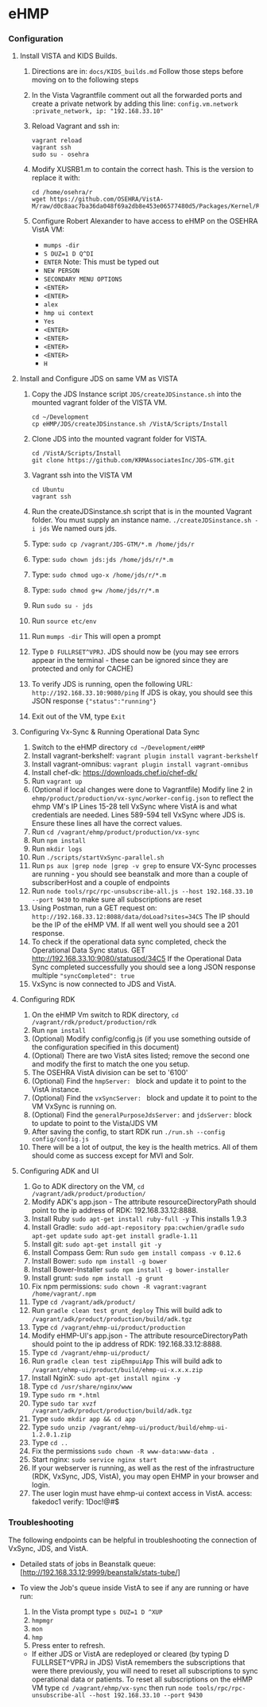 # eHMP

### Configuration
1. Install VISTA and KIDS Builds.
   1. Directions are in: `docs/KIDS_builds.md` Follow those steps before moving on to the following steps
   2. In the Vista Vagrantfile comment out all the forwarded ports and create a private network by adding this line:
      `config.vm.network :private_network, ip: "192.168.33.10"`
   3. Reload Vagrant and ssh in:
      ```
      vagrant reload
      vagrant ssh
      sudo su - osehra
      ```

   4. Modify XUSRB1.m to contain the correct hash. This is the version to replace it with:
      ```
      cd /home/osehra/r
      wget https://github.com/OSEHRA/VistA-M/raw/d0c8aac7ba36da048f69a2db8e453e06577480d5/Packages/Kernel/Routines/XUSRB1.m
      ```

   5. Configure Robert Alexander to have access to eHMP on the OSEHRA VistA VM:
      * `mumps -dir`  
      * `S DUZ=1 D Q^DI`
      * `ENTER` Note: This must be typed out
      * `NEW PERSON`
      * `SECONDARY MENU OPTIONS`
      * `<ENTER>`
      * `<ENTER>`
      * `alex`
      * `hmp ui context`
      * `Yes`
      * `<ENTER>`
      * `<ENTER>`
      * `<ENTER>`
      * `<ENTER>`
      * `H`

2. Install and Configure JDS on same VM as VISTA
   1. Copy the JDS Instance script `JDS/createJDSinstance.sh` into the mounted vagrant folder of the VISTA VM.
      ```
      cd ~/Development
      cp eHMP/JDS/createJDSinstance.sh /VistA/Scripts/Install
      ```

   2. Clone JDS into the mounted vagrant folder for VISTA.
      ```
      cd /VistA/Scripts/Install
      git clone https://github.com/KRMAssociatesInc/JDS-GTM.git
      ```

   3. Vagrant ssh into the VISTA VM
      ```
      cd Ubuntu
      vagrant ssh
      ```

   4. Run the createJDSinstance.sh script that is in the mounted Vagrant folder. You must supply an instance name. `./createJDSinstance.sh -i jds` We named ours jds.
   5. Type: `sudo cp /vagrant/JDS-GTM/*.m /home/jds/r`
   6. Type: `sudo chown jds:jds /home/jds/r/*.m`
   7. Type: `sudo chmod ugo-x /home/jds/r/*.m`
   8. Type: `sudo chmod g+w /home/jds/r/*.m`
   9. Run `sudo su - jds`
   10. Run `source etc/env`
   11. Run `mumps -dir` This will open a prompt
   12. Type `D FULLRSET^VPRJ`. JDS should now be  (you may see errors appear in the terminal - these can  be ignored since they are protected and only for CACHE)
   13. To verify JDS is running, open the following URL: `http://192.168.33.10:9080/ping` If JDS is okay, you should see this JSON response `{"status":"running"}`
   14. Exit out of the VM, type `Exit`

3. Configuring Vx-Sync & Running Operational Data Sync
   1. Switch to the eHMP directory `cd ~/Development/eHMP`
   2. Install vagrant-berkshelf: `vagrant plugin install vagrant-berkshelf`
   3. Install vagrant-omnibus: `vagrant plugin install vagrant-omnibus`
   4. Install chef-dk: https://downloads.chef.io/chef-dk/
   5. Run `vagrant up`
   6. (Optional if local changes were done to Vagrantfile) Modify line 2 in    `ehmp/product/production/vx-sync/worker-config.json` to reflect the ehmp VM's IP
   Lines 15-28 tell VxSync where VistA is and what credentials are needed.
          Lines 589-594 tell VxSync where JDS is.
          Ensure these lines all have the correct values.
   7. Run `cd /vagrant/ehmp/product/production/vx-sync`
   8. Run `npm install`
   9. Run `mkdir logs`
   10. Run `./scripts/startVxSync-parallel.sh`
   11. Run `ps aux |grep node |grep -v grep` to ensure VX-Sync processes are running - you should see    beanstalk and more than a couple of subscriberHost and
          a couple of endpoints
   12. Run `node tools/rpc/rpc-unsubscribe-all.js --host 192.168.33.10 --port 9430` to make sure all subscriptions are reset
   13. Using Postman, run a GET request on: `http://192.168.33.12:8088/data/doLoad?sites=34C5` The IP should be the IP of the eHMP VM. If all went well you should see a 201 response.
   14. To check if the operational data sync completed, check the Operational Data Sync status.
          GET http://192.168.33.10:9080/statusod/34C5
          If the Operational Data Sync completed successfully you should see a long JSON response multiple `"syncCompleted": true`
   15. VxSync is now connected to JDS and VistA.

4. Configuring RDK
   1. On the eHMP Vm switch to RDK directory, `cd /vagrant/rdk/product/production/rdk`
   2. Run `npm install`
   3. (Optional) Modify config/config.js (if you use something outside of the configuration specified in this document)
   4. (Optional) There are two VistA sites listed; remove the second one and modify the first to match the one you setup.
   5. The OSEHRA VistA division can be set to '6100'
   6. (Optional) Find the `hmpServer: ` block and update it to point to the VistA instance.
   7. (Optional) Find the `vxSyncServer: ` block and update it to point to the VM VxSync is running on.
   8. (Optional) Find the `generalPurposeJdsServer:` and `jdsServer:` block to update to point to the Vista/JDS VM
   9. After saving the config, to start RDK run `./run.sh --config config/config.js`
   10. There will be a lot of output, the key is the health metrics. All of them should come as success except for MVI and Solr.

5. Configuring ADK and UI
   1. Go to ADK directory on the VM, `cd /vagrant/adk/product/production/`
   2. Modify ADK's app.json - The attribute resourceDirectoryPath should point to the ip address of RDK: 192.168.33.12:8888.
   3. Install Ruby `sudo apt-get install ruby-full -y` This installs 1.9.3
   4. Install Gradle:
      `sudo add-apt-repository ppa:cwchien/gradle`
      `sudo apt-get update`
      `sudo apt-get install gradle-1.11`
   5. Install git: `sudo apt-get install git -y`
   5. Install Compass Gem: Run `sudo gem install compass -v 0.12.6`
   6. Install Bower: `sudo npm install -g bower`
   7. Install Bower-Installer `sudo npm install -g bower-installer`
   8. Install grunt: `sudo npm install -g grunt`
   9. Fix npm permissions: `sudo chown -R vagrant:vagrant /home/vagrant/.npm`
   10. Type `cd /vagrant/adk/product/`
   11. Run `gradle clean test grunt_deploy`
      This will build adk to `/vagrant/adk/product/production/build/adk.tgz`
   12. Type `cd /vagrant/ehmp-ui/product/production`
   13. Modify eHMP-UI's app.json - The attribute resourceDirectoryPath should point to the ip address of RDK: 192.168.33.12:8888.
   14. Type `cd /vagrant/ehmp-ui/product/`
   15. Run `gradle clean test zipEhmpuiApp`
      This will build adk to `/vagrant/ehmp-ui/product/build/ehmp-ui-x.x.x.zip`
   16. Install NginX: `sudo apt-get install nginx -y`
   17. Type `cd /usr/share/nginx/www`
   18. Type `sudo rm *.html`
   18. Type `sudo tar xvzf /vagrant/adk/product/production/build/adk.tgz`
   19. Type `sudo mkdir app && cd app`
   20. Type `sudo unzip /vagrant/ehmp-ui/product/build/ehmp-ui-1.2.0.1.zip`
   21. Type `cd ..`
   22. Fix the permissions `sudo chown -R www-data:www-data .`
   23. Start nginx: `sudo service nginx start`
   24. If your webserver is running, as well as the rest of the infrastructure (RDK, VxSync, JDS, VistA), you may open EHMP in your browser and login.
   25. The user login must have ehmp-ui context access in VistA. access: fakedoc1 verify: 1Doc!@#$

### Troubleshooting
The following endpoints can be helpful in troubleshooting the connection of VxSync, JDS, and VistA.
* Detailed stats of jobs in Beanstalk queue: [http://192.168.33.12:9999/beanstalk/stats-tube/]
* To view the Job's queue inside VistA to see if any are running or have run:
  1. In the Vista prompt type `s DUZ=1 D ^XUP`
  2. `hmpmgr`
  3. `mon`
  4. `hmp`
  5. Press enter to refresh.

  * If either JDS or VistA are redeployed or cleared (by typing D FULLRSET^VPRJ in JDS) VistA remembers the subscriptions that were there previously, you will need to reset all subscriptions to sync operational data or patients. To reset all subscriptions on the eHMP VM type `cd /vagrant/ehmp/vx-sync` then run `node tools/rpc/rpc-unsubscribe-all --host 192.168.33.10 --port 9430`
